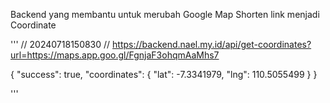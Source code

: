 Backend yang membantu untuk merubah Google Map Shorten link menjadi Coordinate


'''
// 20240718150830
// https://backend.nael.my.id/api/get-coordinates?url=https://maps.app.goo.gl/FgnjaF3ohqmAaMhs7

{
  "success": true,
  "coordinates": {
    "lat": -7.3341979,
    "lng": 110.5055499
  }
}

'''
